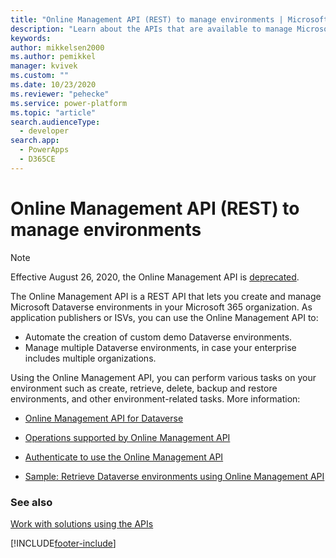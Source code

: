 ```yaml
---
title: "Online Management API (REST) to manage environments | Microsoft Docs"
description: "Learn about the APIs that are available to manage Microsoft Dataverse environments."
keywords: 
author: mikkelsen2000
ms.author: pemikkel
manager: kvivek
ms.custom: ""
ms.date: 10/23/2020
ms.reviewer: "pehecke"
ms.service: power-platform
ms.topic: "article"
search.audienceType: 
  - developer
search.app: 
  - PowerApps
  - D365CE
---
```


# Online Management API (REST) to manage environments

> [!NOTE]
> Effective August 26, 2020, the Online Management API is [deprecated](../important-changes-coming.md#online-management-api-powershell-module-and-rest-api-are-deprecated).

The Online Management API is a REST API that lets you create and manage Microsoft Dataverse environments in your Microsoft 365 organization. As application publishers or ISVs, you can use the Online Management API to:

* Automate the creation of custom demo Dataverse environments.
* Manage multiple Dataverse environments, in case your enterprise includes multiple organizations.

Using the Online Management API, you can perform various tasks on your environment such as create, retrieve, delete, backup and restore environments, and other environment-related tasks. More information:

* [Online Management API for Dataverse](/powerapps/developer/common-data-service/online-management-api/overview)

* [Operations supported by Online Management API](/powerapps/developer/common-data-service/online-management-api/operations-supported)

* [Authenticate to use the Online Management API](/powerapps/developer/common-data-service/online-management-api/authentication)

* [Sample: Retrieve Dataverse environments using Online Management API](/powerapps/developer/common-data-service/online-management-api/sample-quick-start)

### See also

[Work with solutions using the APIs](solution-api.md)


[!INCLUDE[footer-include](../includes/footer-banner.md)]